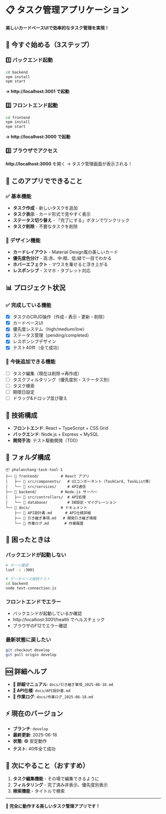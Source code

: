 # 📋 タスク管理アプリケーション

**美しいカードベースUIで効率的なタスク管理を実現！**

## 🚀 今すぐ始める（3ステップ）

### 1️⃣ バックエンド起動
```bash
cd backend
npm install
npm start
```
**→ http://localhost:3001 で起動**

### 2️⃣ フロントエンド起動
```bash
cd frontend  
npm install
npm start
```
**→ http://localhost:3000 で起動**

### 3️⃣ ブラウザでアクセス
**http://localhost:3000** を開く → タスク管理画面が表示される！

## 🎯 このアプリでできること

### ✅ **基本機能**
- **タスク作成** - 新しいタスクを追加
- **タスク表示** - カード形式で見やすく表示  
- **ステータス切り替え** - 「完了にする」ボタンでワンクリック
- **タスク削除** - 不要なタスクを削除

### 🎨 **デザイン機能**
- **カードレイアウト** - Material Design風の美しいカード
- **優先度色分け** - 高:赤、中:橙、低:緑で一目でわかる
- **ホバーエフェクト** - マウスを乗せると浮き上がる
- **レスポンシブ** - スマホ・タブレット対応

## 📊 プロジェクト状況

### ✅ **完成している機能**
- [x] タスクのCRUD操作（作成・表示・更新・削除）
- [x] カードベースUI
- [x] 優先度システム（high/medium/low）
- [x] ステータス管理（pending/completed）
- [x] レスポンシブデザイン
- [x] テスト40件（全て成功）

### 🚧 **今後追加できる機能**
- [ ] タスク編集（現在は削除→再作成）
- [ ] タスクフィルタリング（優先度別・ステータス別）
- [ ] タスク検索
- [ ] 期限日設定
- [ ] ドラッグ&ドロップ並び替え

## 🔧 技術構成

- **フロントエンド**: React + TypeScript + CSS Grid
- **バックエンド**: Node.js + Express + MySQL
- **開発手法**: テスト駆動開発（TDD）

## 📁 フォルダ構成

```
📦 phalanchang-task-tool-1
├── 📁 frontend/          # React アプリ
│   ├── 📁 src/components/   # UIコンポーネント（TaskCard, TaskList等）
│   └── 📁 src/services/     # API通信
├── 📁 backend/           # Node.js サーバー  
│   ├── 📁 src/controllers/  # API処理
│   └── 📁 database/         # DB設定・マイグレーション
└── 📁 docs/              # ドキュメント
    ├── 📄 API設計書.md      # API仕様詳細
    ├── 📄 引き継ぎ事項.md   # 開発引き継ぎ情報
    └── 📄 作業ログ.md       # 作業履歴
```

## 🐛 困ったときは

### バックエンドが起動しない
```bash
# ポート確認
lsof -i :3001

# データベース接続テスト  
cd backend
node test-connection.js
```

### フロントエンドでエラー
- バックエンドが起動しているか確認
- http://localhost:3001/health でヘルスチェック
- ブラウザのF12でエラー確認

### 最新状態に戻したい
```bash
git checkout develop
git pull origin develop
```

## 🆘 詳細ヘルプ

- **📖 詳細マニュアル**: `docs/引き継ぎ事項_2025-06-18.md`
- **🔧 API仕様**: `docs/API設計書.md`  
- **📝 作業ログ**: `docs/作業ログ_2025-06-18.md`

## ⚡ 現在のバージョン

- **ブランチ**: `develop`
- **最終更新**: 2025-06-18
- **状態**: 🟢 安定動作
- **テスト**: 40件全て成功

## 🎯 次にやること（おすすめ）

1. **タスク編集機能** - その場で編集できるように
2. **フィルタリング** - 完了済み非表示、優先度別表示
3. **検索機能** - タイトルで検索

---

**🎉 完全に動作する美しいタスク管理アプリです！**